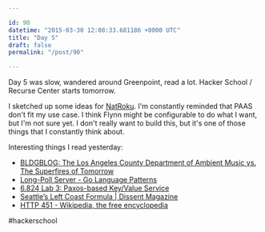 ```yaml
---

id: 90
datetime: "2015-03-30 12:08:33.681186 +0000 UTC"
title: "Day 5"
draft: false
permalink: "/post/90"

---
```


Day 5 was slow, wandered around Greenpoint, read a lot. Hacker School / Recurse Center starts tomorrow.

I sketched up some ideas for [NatRoku](https://github.com/icco/natroku). I'm constantly reminded that PAAS don't fit my use case. I think Flynn might be configurable to do what I want, but I'm not sure yet. I don't really want to build this, but it's one of those things that I constantly think about.

Interesting things I read yesterday:
 
 - [BLDGBLOG: The Los Angeles County Department of Ambient Music vs. The Superfires of Tomorrow](http://bldgblog.blogspot.com/2015/03/the-los-angeles-county-department-of.html)
 - [Long-Poll Server - Go Language Patterns](http://www.golangpatterns.info/web/long-poll-server)
 - [6.824 Lab 3: Paxos-based Key/Value Service](http://nil.csail.mit.edu/6.824/2015/labs/lab-3.html)
 - [Seattle’s Left Coast Formula | Dissent Magazine](http://www.dissentmagazine.org/article/seattles-left-coast-formula)
 - [HTTP 451 - Wikipedia, the free encyclopedia](https://en.wikipedia.org/wiki/HTTP_451)

#hackerschool
